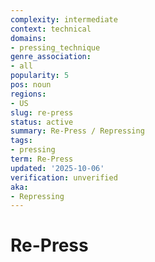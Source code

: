 ```yaml
---
complexity: intermediate
context: technical
domains:
- pressing_technique
genre_association:
- all
popularity: 5
pos: noun
regions:
- US
slug: re-press
status: active
summary: Re-Press / Repressing
tags:
- pressing
term: Re-Press
updated: '2025-10-06'
verification: unverified
aka:
- Repressing
---
```


# Re-Press


